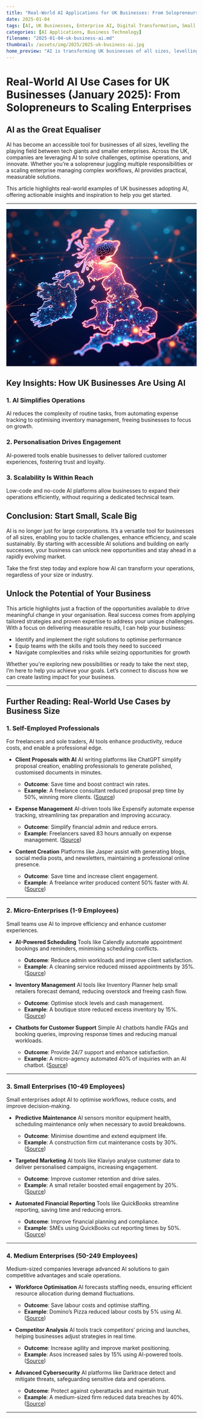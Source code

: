 ```yaml
---
title: "Real-World AI Applications for UK Businesses: From Solopreneurs to Scaling Enterprises"
date: 2025-01-04
tags: [AI, UK Businesses, Enterprise AI, Digital Transformation, Small Business AI]
categories: [AI Applications, Business Technology]
filename: "2025-01-04-uk-business-ai.md"
thumbnail: /assets/img/2025/2025-uk-business-ai.jpg
home_preview: "AI is transforming UK businesses of all sizes, levelling the playing field between tech giants and smaller enterprises. From automating tasks to driving personalised customer engagement, this article explores real-world applications and offers actionable insights for solopreneurs, micro-enterprises, and scaling companies. Discover how AI can simplify operations, boost productivity, and unlock new opportunities for growth."
---
```

# Real-World AI Use Cases for UK Businesses (January 2025): From Solopreneurs to Scaling Enterprises

## AI as the Great Equaliser

AI has become an accessible tool for businesses of all sizes, levelling the playing field between tech giants and smaller enterprises. Across the UK, companies are leveraging AI to solve challenges, optimise operations, and innovate. Whether you’re a solopreneur juggling multiple responsibilities or a scaling enterprise managing complex workflows, AI provides practical, measurable solutions.

This article highlights real-world examples of UK businesses adopting AI, offering actionable insights and inspiration to help you get started.

---
![UK alive with innovation](/assets/img/2025/2025-uk-business-ai.jpg)

## Key Insights: How UK Businesses Are Using AI

### 1. AI Simplifies Operations
AI reduces the complexity of routine tasks, from automating expense tracking to optimising inventory management, freeing businesses to focus on growth.

### 2. Personalisation Drives Engagement
AI-powered tools enable businesses to deliver tailored customer experiences, fostering trust and loyalty.

### 3. Scalability Is Within Reach
Low-code and no-code AI platforms allow businesses to expand their operations efficiently, without requiring a dedicated technical team.


## Conclusion: Start Small, Scale Big

AI is no longer just for large corporations. It’s a versatile tool for businesses of all sizes, enabling you to tackle challenges, enhance efficiency, and scale sustainably. By starting with accessible AI solutions and building on early successes, your business can unlock new opportunities and stay ahead in a rapidly evolving market.

Take the first step today and explore how AI can transform your operations, regardless of your size or industry.

## Unlock the Potential of Your Business

This article highlights just a fraction of the opportunities available to drive meaningful change in your organisation. Real success comes from applying tailored strategies and proven expertise to address your unique challenges. With a focus on delivering measurable results, I can help your business:

- Identify and implement the right solutions to optimise performance
- Equip teams with the skills and tools they need to succeed
- Navigate complexities and risks while seizing opportunities for growth

Whether you're exploring new possibilities or ready to take the next step, I’m here to help you achieve your goals. Let’s connect to discuss how we can create lasting impact for your business.

---

## Further Reading: Real-World Use Cases by Business Size

### **1. Self-Employed Professionals**
For freelancers and sole traders, AI tools enhance productivity, reduce costs, and enable a professional edge.

- **Client Proposals with AI**
   AI writing platforms like ChatGPT simplify proposal creation, enabling professionals to generate polished, customised documents in minutes.
   - **Outcome**: Save time and boost contract win rates.
   - **Example**: A freelance consultant reduced proposal prep time by 50%, winning more clients. ([Source](https://ipositively.com))

- **Expense Management**
   AI-driven tools like Expensify automate expense tracking, streamlining tax preparation and improving accuracy.
   - **Outcome**: Simplify financial admin and reduce errors.
   - **Example**: Freelancers saved 83 hours annually on expense management. ([Source](https://www.expensify.com))

- **Content Creation**
   Platforms like Jasper assist with generating blogs, social media posts, and newsletters, maintaining a professional online presence.
   - **Outcome**: Save time and increase client engagement.
   - **Example**: A freelance writer produced content 50% faster with AI. ([Source](https://blog.hubspot.com))

---

### **2. Micro-Enterprises (1-9 Employees)**
Small teams use AI to improve efficiency and enhance customer experiences.

- **AI-Powered Scheduling**
   Tools like Calendly automate appointment bookings and reminders, minimising scheduling conflicts.
   - **Outcome**: Reduce admin workloads and improve client satisfaction.
   - **Example**: A cleaning service reduced missed appointments by 35%. ([Source](https://www.businessnewsdaily.com))

- **Inventory Management**
   AI tools like Inventory Planner help small retailers forecast demand, reducing overstock and freeing cash flow.
   - **Outcome**: Optimise stock levels and cash management.
   - **Example**: A boutique store reduced excess inventory by 15%. ([Source](https://www.shopify.com))

- **Chatbots for Customer Support**
   Simple AI chatbots handle FAQs and booking queries, improving response times and reducing manual workloads.
   - **Outcome**: Provide 24/7 support and enhance satisfaction.
   - **Example**: A micro-agency automated 40% of inquiries with an AI chatbot. ([Source](https://ipositively.com))

---

### **3. Small Enterprises (10-49 Employees)**
Small enterprises adopt AI to optimise workflows, reduce costs, and improve decision-making.

- **Predictive Maintenance**
   AI sensors monitor equipment health, scheduling maintenance only when necessary to avoid breakdowns.
   - **Outcome**: Minimise downtime and extend equipment life.
   - **Example**: A construction firm cut maintenance costs by 30%. ([Source](https://ipositively.com))

- **Targeted Marketing**
   AI tools like Klaviyo analyse customer data to deliver personalised campaigns, increasing engagement.
   - **Outcome**: Improve customer retention and drive sales.
   - **Example**: A small retailer boosted email engagement by 20%. ([Source](https://actsystems.co.uk))

- **Automated Financial Reporting**
   Tools like QuickBooks streamline reporting, saving time and reducing errors.
   - **Outcome**: Improve financial planning and compliance.
   - **Example**: SMEs using QuickBooks cut reporting times by 50%. ([Source](https://quickbooks.intuit.com))

---

### **4. Medium Enterprises (50-249 Employees)**
Medium-sized companies leverage advanced AI solutions to gain competitive advantages and scale operations.

- **Workforce Optimisation**
   AI forecasts staffing needs, ensuring efficient resource allocation during demand fluctuations.
   - **Outcome**: Save labour costs and optimise staffing.
   - **Example**: Domino’s Pizza reduced labour costs by 5% using AI. ([Source](https://www.taskrabbit.com))

- **Competitor Analysis**
   AI tools track competitors’ pricing and launches, helping businesses adjust strategies in real time.
   - **Outcome**: Increase agility and improve market positioning.
   - **Example**: Asos increased sales by 15% using AI-powered tools. ([Source](https://edited.com))

- **Advanced Cybersecurity**
   AI platforms like Darktrace detect and mitigate threats, safeguarding sensitive data and operations.
   - **Outcome**: Protect against cyberattacks and maintain trust.
   - **Example**: A medium-sized firm reduced data breaches by 40%. ([Source](https://darktrace.com))

---

